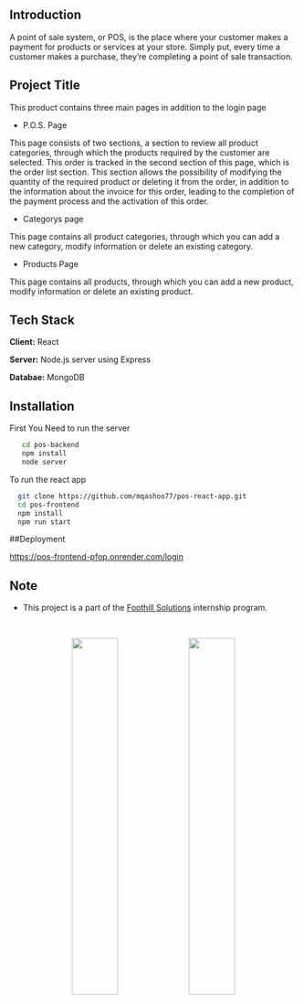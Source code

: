 
## Introduction
A point of sale system, or POS, is the place where your customer makes a payment for products or services at your store. Simply put, every time a customer makes a purchase, they’re completing a point of sale transaction.
## Project Title

This product contains three main pages in addition to the login page

- P.O.S. Page

This page consists of two sections, a section to review all product categories, through which the products required by the customer are selected. This order is tracked in the second section of this page, which is the order list section. This section allows the possibility of modifying the quantity of the required product or deleting it from the order, in addition to the information about the invoice for this order, leading to the completion of the payment process and the activation of this order.

- Categorys page

This page contains all product categories, through which you can add a new category, modify information or delete an existing category.

- Products Page

This page contains all products, through which you can add a new product, modify information or delete an existing product.

## Tech Stack

**Client:** React

**Server:** Node.js server using Express

**Databae:** MongoDB


## Installation

First You Need to run the server
```bash
   cd pos-backend
   npm install
   node server
```
To run the react app

```bash
  git clone https://github.com/mqashoo77/pos-react-app.git
  cd pos-frontend
  npm install
  npm run start
```

##Deployment

https://pos-frontend-pfop.onrender.com/login
    
## Note
- This project is a part of the [Foothill Solutions](https://www.foothillsolutions.com/) internship program.
<br/>
<p align="center">
    <img src="https://user-images.githubusercontent.com/62269745/174906065-7bb63e14-879a-4740-849c-0821697aeec2.png#gh-light-mode-only" width="40%">
    <img src="https://user-images.githubusercontent.com/62269745/174906068-aad23112-20fe-4ec8-877f-3ee1d9ec0a69.png#gh-dark-mode-only" width="40%">
</p>
